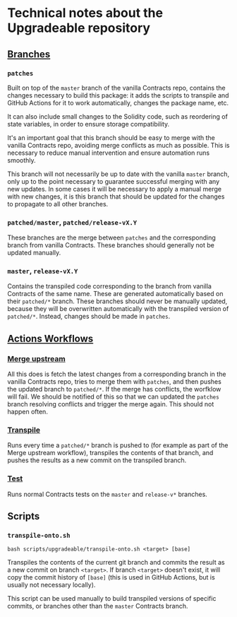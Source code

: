 # Technical notes about the Upgradeable repository

## [Branches](https://github.com/GeniusVentures/openzeppelin-contracts-diamond/branches)

### `patches`

Built on top of the `master` branch of the vanilla Contracts repo, contains the changes necessary to build this package: it adds the scripts to transpile and GitHub Actions for it to work automatically, changes the package name, etc.

It can also include small changes to the Solidity code, such as reordering of state variables, in order to ensure storage compatibility.

It's an important goal that this branch should be easy to merge with the vanilla Contracts repo, avoiding merge conflicts as much as possible. This is necessary to reduce manual intervention and ensure automation runs smoothly.

This branch will not necessarily be up to date with the vanilla `master` branch, only up to the point necessary to guarantee successful merging with any new updates. In some cases it will be necessary to apply a manual merge with new changes, it is this branch that should be updated for the changes to propagate to all other branches.

### `patched/master`, `patched/release-vX.Y`

These branches are the merge between `patches` and the corresponding branch from vanilla Contracts. These branches should generally not be updated manually.

### `master`, `release-vX.Y`

Contains the transpiled code corresponding to the branch from vanilla Contracts of the same name. These are generated automatically based on their `patched/*` branch. These branches should never be manually updated, because they will be overwritten automatically with the transpiled version of `patched/*`. Instead, changes should be made in `patches`.

## [Actions Workflows](https://github.com/GeniusVentures/openzeppelin-contracts-diamond/actions)

### [Merge upstream](/.github/workflows/merge-upstream.yml)

All this does is fetch the latest changes from a corresponding branch in the vanilla Contracts repo, tries to merge them with `patches`, and then pushes the updated branch to `patched/*`. If the merge has conflicts, the worfklow will fail. We should be notified of this so that we can updated the `patches` branch resolving conflicts and trigger the merge again. This should not happen often.

### [Transpile](/.github/workflows/transpile.yml)

Runs every time a `patched/*` branch is pushed to (for example as part of the Merge upstream workflow), transpiles the contents of that branch, and pushes the results as a new commit on the transpiled branch.

### [Test](/.github/workflows/test.yml)

Runs normal Contracts tests on the `master` and `release-v*` branches.

## Scripts

### `transpile-onto.sh`

```
bash scripts/upgradeable/transpile-onto.sh <target> [base]
```

Transpiles the contents of the current git branch and commits the result as a new commit on branch `<target>`. If branch `<target>` doesn't exist, it will copy the commit history of `[base]` (this is used in GitHub Actions, but is usually not necessary locally).

This script can be used manually to build transpiled versions of specific commits, or branches other than the `master` Contracts branch.
